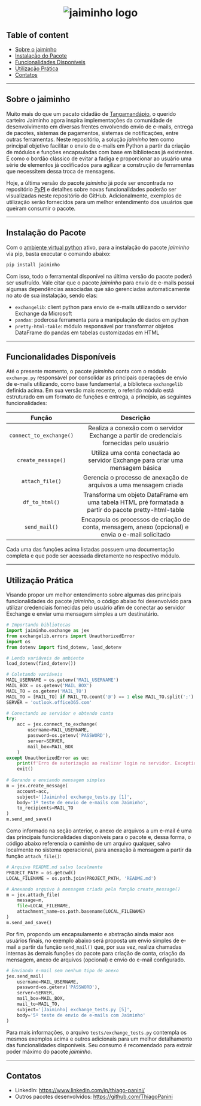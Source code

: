 <h1 align="center">
  <img src="https://i.imgur.com/Y5cCw3T.png", alt="jaiminho logo">
</h1>

## Table of content

- [Sobre o jaiminho](#sobre-o-jaiminho)
- [Instalação do Pacote](#instalação-do-pacote)
- [Funcionalidades Disponíveis](#funcionalidades-disponíveis)
- [Utilização Prática](#utilização-prática)
- [Contatos](#contatos)

___

## Sobre o jaiminho

Muito mais do que um pacato cidadão de [Tangamandápio](https://pt.wikipedia.org/wiki/Tangamand%C3%A1pio), o querido carteiro Jaiminho agora inspira implementações da comunidade de desenvolvimento em diversas frentes envolvendo envio de e-mails, entrega de pacotes, sistemas de pagamentos, sistemas de notificações, entre outras ferramentas. Neste repositório, a solução _jaiminho_ tem como principal objetivo facilitar o envio de e-mails em Python a partir da criação de módulos e funções encapsuladas com base em bibliotecas já existentes. É como o bordão clássico de evitar a fadiga e proporcionar ao usuário uma série de elementos já codificados para agilizar a construção de ferramentas que necessitem dessa troca de mensagens.

Hoje, a última versão do pacote _jaiminho_ já pode ser encontrada no repositório [PyPI](https://pypi.org/project/jaiminho/) e detalhes sobre novas funcionalidades poderão ser visualizadas neste repositório do GitHub. Adicionalmente, exemplos de utilização serão fornecidos para um melhor entendimento dos usuários que queiram consumir o pacote.

___

## Instalação do Pacote

Com o [ambiente virtual python](https://realpython.com/python-virtual-environments-a-primer/) ativo, para a instalação do pacote _jaiminho_ via pip, basta executar o comando abaixo:

```bash
pip install jaiminho
```

Com isso, todo o ferramental disponível na última versão do pacote poderá ser usufruído. Vale citar que o pacote _jaiminho_ para envio de e-mails possui algumas dependências associadas que são gerenciadas automaticamente no ato de sua instalação, sendo elas:
* `exchangelib`: client python para envio de e-mails utilizando o servidor Exchange da Microsoft
* `pandas`: poderosa ferramenta para a manipulação de dados em python
* `pretty-html-table`: módulo responsável por transformar objetos DataFrame do pandas em tabelas customizadas em HTML

___

## Funcionalidades Disponíveis

Até o presente momento, o pacote _jaiminho_ conta com o módulo `exchange.py` responsável por consolidar as principais operações de envio de e-mails utilizando, como base fundamental, a biblioteca `exchangelib` definida acima. Em sua versão mais recente, o referido módulo está estruturado em um formato de funções e entrega, a princípio, as seguintes funcionalidades:

| Função                      | Descrição                                                                                             |
| :-------------------------: | :---------------------------------------------------------------------------------------------------: |         
| `connect_to_exchange()`     | Realiza a conexão com o servidor Exchange a partir de credenciais fornecidas pelo usuário             |
| `create_message()`          | Utiliza uma conta conectada ao servidor Exchange para criar uma mensagem básica                       |
| `attach_file()`             | Gerencia o processo de anexação de arquivos a uma mensagem criada                                     |
| `df_to_html()`              | Transforma um objeto DataFrame em uma tabela HTML pré formatada a partir do pacote pretty-html-table  |
| `send_mail()`               | Encapsula os processos de criação de conta, mensagem, anexo (opcional) e envia o e-mail solicitado    |

Cada uma das funções acima listadas possuem uma documentação completa e que pode ser acessada diretamente no respectivo módulo.

___

## Utilização Prática

Visando propor um melhor entendimento sobre algumas das principais funcionalidades do pacote _jaiminho_, o código abaixo foi desenvolvido para utilizar credenciais fornecidas pelo usuário afim de conectar ao servidor Exchange e enviar uma mensagem simples a um destinatário.

```python
# Importando bibliotecas
import jaiminho.exchange as jex
from exchangelib.errors import UnauthorizedError
import os
from dotenv import find_dotenv, load_dotenv

# Lendo variáveis de ambiente
load_dotenv(find_dotenv())

# Coletando variáveis
MAIL_USERNAME = os.getenv('MAIL_USERNAME')
MAIL_BOX = os.getenv('MAIL_BOX')
MAIL_TO = os.getenv('MAIL_TO')
MAIL_TO = [MAIL_TO] if MAIL_TO.count('@') == 1 else MAIL_TO.split(';')
SERVER = 'outlook.office365.com'

# Conectando ao servidor e obtendo conta
try:
    acc = jex.connect_to_exchange(
        username=MAIL_USERNAME,
        password=os.getenv('PASSWORD'),
        server=SERVER,
        mail_box=MAIL_BOX
    )
except UnauthorizedError as ue:
    print(f'Erro de autorização ao realizar login no servidor. Exception: {ue}')
    exit()
    
# Gerando e enviando mensagem simples
m = jex.create_message(
    account=acc,
    subject='[Jaiminho] exchange_tests.py [1]',
    body='1º teste de envio de e-mails com Jaiminho',
    to_recipients=MAIL_TO
)
m.send_and_save()
```

Como informado na seção anterior, o anexo de arquivos a um e-mail é uma das principais funcionalidades disponíveis para o pacote e, dessa forma, o código abaixo referencia o caminho de um arquivo qualquer, salvo localmente no sistema operacional, para anexação à mensagem a partir da função `attach_file()`:

```python
# Arquivo README.md salvo localmente
PROJECT_PATH = os.getcwd()
LOCAL_FILENAME = os.path.join(PROJECT_PATH, 'README.md')

# Anexando arquivo à mensagem criada pela função create_message()
m = jex.attach_file(
    message=m,
    file=LOCAL_FILENAME,
    attachment_name=os.path.basename(LOCAL_FILENAME)
)
m.send_and_save()
```

Por fim, propondo um encapsulamento e abstração ainda maior aos usuários finais, no exemplo abaixo será proposta um envio simples de e-mail a partir da função `send_mail()` que, por sua vez, realiza chamadas internas às demais funções do pacote para criação de conta, criação da mensagem, anexo de arquivos (opcional) e envio do e-mail configurado.

```python
# Enviando e-mail sem nenhum tipo de anexo
jex.send_mail(
    username=MAIL_USERNAME,
    password=os.getenv('PASSWORD'),
    server=SERVER,
    mail_box=MAIL_BOX,
    mail_to=MAIL_TO,
    subject='[Jaiminho] exchange_tests.py [5]',
    body='5º teste de envio de e-mails com Jaiminho'
)
```

Para mais informações, o arquivo `tests/exchange_tests.py` contempla os mesmos exemplos acima e outros adicionais para um melhor detalhamento das funcionalidades disponíveis. Seu consumo é recomendado para extrair poder máximo do pacote _jaiminho_.

___

## Contatos

* LinkedIn: https://www.linkedin.com/in/thiago-panini/
* Outros pacotes desenvolvidos: https://github.com/ThiagoPanini
